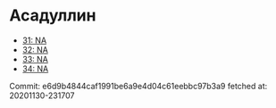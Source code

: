 # Асадуллин
- [31: NA](31.md)
- [32: NA](32.md)
- [33: NA](33.md)
- [34: NA](34.md)

Commit: e6d9b4844caf1991be6a9e4d04c61eebbc97b3a9
 fetched at: 20201130-231707
